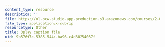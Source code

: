 ```yaml
---
content_type: resource
description: ''
file: https://ol-ocw-studio-app-production.s3.amazonaws.com/courses/2-003sc-engineering-dynamics-fall-2011/9b57697c5385544dba96c4d30254037f_NHedXxUO-Bg.vtt
file_type: application/x-subrip
resourcetype: Other
title: 3play caption file
uid: 9b57697c-5385-544d-ba96-c4d30254037f
---
```

